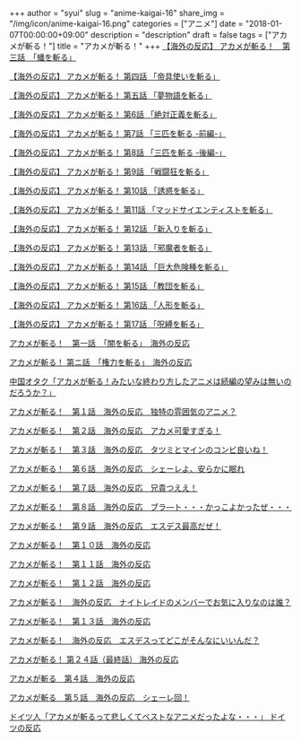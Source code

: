 +++
author = "syui"
slug = "anime-kaigai-16"
share_img = "/img/icon/anime-kaigai-16.png"
categories = ["アニメ"]
date = "2018-01-07T00:00:00+09:00"
description = "description"
draft = false
tags = ["アカメが斬る！"]
title = "アカメが斬る！"
+++
<a href="http://aniyaku.blog.jp/archives/10149956.html" rel="nofollow" target="_blank" title="【海外の反応】 アカメが斬る！　第三話　「蟠を斬る」">【海外の反応】 アカメが斬る！　第三話　「蟠を斬る」</a>

<a href="http://aniyaku.blog.jp/archives/10443194.html" rel="nofollow" target="_blank" title="【海外の反応】 アカメが斬る！ 第四話 「帝具使いを斬る」">【海外の反応】 アカメが斬る！ 第四話 「帝具使いを斬る」</a>

<a href="http://aniyaku.blog.jp/archives/10791186.html" rel="nofollow" target="_blank" title="【海外の反応】 アカメが斬る！ 第五話 「夢物語を斬る」">【海外の反応】 アカメが斬る！ 第五話 「夢物語を斬る」</a>

<a href="http://aniyaku.blog.jp/archives/11221580.html" rel="nofollow" target="_blank" title="【海外の反応】 アカメが斬る！ 第6話 「絶対正義を斬る」">【海外の反応】 アカメが斬る！ 第6話 「絶対正義を斬る」</a>

<a href="http://aniyaku.blog.jp/archives/11571274.html" rel="nofollow" target="_blank" title="【海外の反応】 アカメが斬る！ 第7話 「三匹を斬る -前編-」">【海外の反応】 アカメが斬る！ 第7話 「三匹を斬る -前編-」</a>

<a href="http://aniyaku.blog.jp/archives/11941759.html" rel="nofollow" target="_blank" title="【海外の反応】 アカメが斬る！ 第8話 「三匹を斬る -後編-」">【海外の反応】 アカメが斬る！ 第8話 「三匹を斬る -後編-」</a>

<a href="http://aniyaku.blog.jp/archives/12242076.html" rel="nofollow" target="_blank" title="【海外の反応】 アカメが斬る！ 第9話 「戦闘狂を斬る」">【海外の反応】 アカメが斬る！ 第9話 「戦闘狂を斬る」</a>

<a href="http://aniyaku.blog.jp/archives/12661460.html" rel="nofollow" target="_blank" title="【海外の反応】 アカメが斬る！ 第10話 「誘惑を斬る」">【海外の反応】 アカメが斬る！ 第10話 「誘惑を斬る」</a>

<a href="http://aniyaku.blog.jp/archives/12923344.html" rel="nofollow" target="_blank" title="【海外の反応】 アカメが斬る！ 第11話 「マッドサイエンティストを斬る」">【海外の反応】 アカメが斬る！ 第11話 「マッドサイエンティストを斬る」</a>

<a href="http://aniyaku.blog.jp/archives/13313868.html" rel="nofollow" target="_blank" title="【海外の反応】 アカメが斬る！ 第12話 「新入りを斬る」">【海外の反応】 アカメが斬る！ 第12話 「新入りを斬る」</a>

<a href="http://aniyaku.blog.jp/archives/13769629.html" rel="nofollow" target="_blank" title="【海外の反応】 アカメが斬る！ 第13話 「邪魔者を斬る」">【海外の反応】 アカメが斬る！ 第13話 「邪魔者を斬る」</a>

<a href="http://aniyaku.blog.jp/archives/14436773.html" rel="nofollow" target="_blank" title="【海外の反応】 アカメが斬る！ 第14話 「巨大危険種を斬る」">【海外の反応】 アカメが斬る！ 第14話 「巨大危険種を斬る」</a>

<a href="http://aniyaku.blog.jp/archives/14797134.html" rel="nofollow" target="_blank" title="【海外の反応】 アカメが斬る！ 第15話 「教団を斬る」">【海外の反応】 アカメが斬る！ 第15話 「教団を斬る」</a>

<a href="http://aniyaku.blog.jp/archives/15309208.html" rel="nofollow" target="_blank" title="【海外の反応】 アカメが斬る！ 第16話 「人形を斬る」">【海外の反応】 アカメが斬る！ 第16話 「人形を斬る」</a>

<a href="http://aniyaku.blog.jp/archives/16117859.html" rel="nofollow" target="_blank" title="【海外の反応】 アカメが斬る！ 第17話 「呪縛を斬る」">【海外の反応】 アカメが斬る！ 第17話 「呪縛を斬る」</a>

<a href="http://aniyaku.blog.jp/archives/9373876.html" rel="nofollow" target="_blank" title="アカメが斬る！　第一話　「闇を斬る」　海外の反応">アカメが斬る！　第一話　「闇を斬る」　海外の反応</a>

<a href="http://aniyaku.blog.jp/archives/9703592.html" rel="nofollow" target="_blank" title="アカメが斬る！ 第ニ話　「権力を斬る」　海外の反応">アカメが斬る！ 第ニ話　「権力を斬る」　海外の反応</a>

<a href="http://blog.livedoor.jp/kashikou/archives/52009412.html" rel="nofollow" target="_blank" title="中国オタク「アカメが斬る！みたいな終わり方したアニメは続編の望みは無いのだろうか？」">中国オタク「アカメが斬る！みたいな終わり方したアニメは続編の望みは無いのだろうか？」</a>

<a href="http://blog.livedoor.jp/monkuso0927/archives/1005902445.html" rel="nofollow" target="_blank" title="アカメが斬る！　第１話　海外の反応　独特の雰囲気のアニメ？">アカメが斬る！　第１話　海外の反応　独特の雰囲気のアニメ？</a>

<a href="http://blog.livedoor.jp/monkuso0927/archives/1005952634.html" rel="nofollow" target="_blank" title="アカメが斬る！　第２話　海外の反応　アカメ可愛すぎる！">アカメが斬る！　第２話　海外の反応　アカメ可愛すぎる！</a>

<a href="http://blog.livedoor.jp/monkuso0927/archives/1006322608.html" rel="nofollow" target="_blank" title="アカメが斬る！　第３話　海外の反応　タツミとマインのコンビ良いね！">アカメが斬る！　第３話　海外の反応　タツミとマインのコンビ良いね！</a>

<a href="http://blog.livedoor.jp/monkuso0927/archives/1007512049.html" rel="nofollow" target="_blank" title="アカメが斬る！　第６話　海外の反応　シェーレよ、安らかに眠れ">アカメが斬る！　第６話　海外の反応　シェーレよ、安らかに眠れ</a>

<a href="http://blog.livedoor.jp/monkuso0927/archives/1007884562.html" rel="nofollow" target="_blank" title="アカメが斬る！　第７話　海外の反応　兄貴つええ！">アカメが斬る！　第７話　海外の反応　兄貴つええ！</a>

<a href="http://blog.livedoor.jp/monkuso0927/archives/1008199157.html" rel="nofollow" target="_blank" title="アカメが斬る！　第８話　海外の反応　ブラ―ト・・・かっこよかったぜ・・・">アカメが斬る！　第８話　海外の反応　ブラ―ト・・・かっこよかったぜ・・・</a>

<a href="http://blog.livedoor.jp/monkuso0927/archives/1008585667.html" rel="nofollow" target="_blank" title="アカメが斬る！　第９話　海外の反応　エスデス最高だぜ！">アカメが斬る！　第９話　海外の反応　エスデス最高だぜ！</a>

<a href="http://blog.livedoor.jp/monkuso0927/archives/1008946504.html" rel="nofollow" target="_blank" title="アカメが斬る！　第１０話　海外の反応">アカメが斬る！　第１０話　海外の反応</a>

<a href="http://blog.livedoor.jp/monkuso0927/archives/1009332549.html" rel="nofollow" target="_blank" title="アカメが斬る！　第１１話　海外の反応">アカメが斬る！　第１１話　海外の反応</a>

<a href="http://blog.livedoor.jp/monkuso0927/archives/1009733242.html" rel="nofollow" target="_blank" title="アカメが斬る！　第１２話　海外の反応">アカメが斬る！　第１２話　海外の反応</a>

<a href="http://blog.livedoor.jp/monkuso0927/archives/1009735517.html" rel="nofollow" target="_blank" title="アカメが斬る！　海外の反応　ナイトレイドのメンバーでお気に入りなのは誰？">アカメが斬る！　海外の反応　ナイトレイドのメンバーでお気に入りなのは誰？</a>

<a href="http://blog.livedoor.jp/monkuso0927/archives/1010214799.html" rel="nofollow" target="_blank" title="アカメが斬る！　第１３話　海外の反応">アカメが斬る！　第１３話　海外の反応</a>

<a href="http://blog.livedoor.jp/monkuso0927/archives/1010669638.html" rel="nofollow" target="_blank" title="アカメが斬る！　海外の反応　エスデスってどこがそんなにいいんだ？">アカメが斬る！　海外の反応　エスデスってどこがそんなにいいんだ？</a>

<a href="http://blog.livedoor.jp/monkuso0927/archives/1015685773.html" rel="nofollow" target="_blank" title="アカメが斬る！ 第２４話（最終話） 海外の反応">アカメが斬る！ 第２４話（最終話） 海外の反応</a>

<a href="http://blog.livedoor.jp/monkuso0927/archives/1006804112.html" rel="nofollow" target="_blank" title="アカメが斬る　第４話　海外の反応">アカメが斬る　第４話　海外の反応</a>


<a href="http://blog.livedoor.jp/monkuso0927/archives/1007089259.html" rel="nofollow" target="_blank" title="アカメが斬る　第５話　海外の反応　シェーレ回！">アカメが斬る　第５話　海外の反応　シェーレ回！</a>


<a href="http://blog.livedoor.jp/leberkasumai/archives/18888726.html" rel="nofollow" target="_blank" title="ドイツ人「アカメが斬るって悲しくてベストなアニメだったよな・・・」 ドイツの反応">ドイツ人「アカメが斬るって悲しくてベストなアニメだったよな・・・」 ドイツの反応</a>


